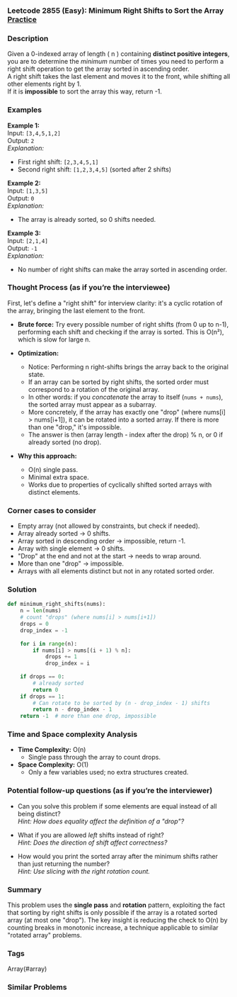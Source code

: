 ### Leetcode 2855 (Easy): Minimum Right Shifts to Sort the Array [Practice](https://leetcode.com/problems/minimum-right-shifts-to-sort-the-array)

### Description  
Given a 0-indexed array of length \( n \) containing **distinct positive integers**, you are to determine the *minimum* number of times you need to perform a right shift operation to get the array sorted in ascending order.  
A right shift takes the last element and moves it to the front, while shifting all other elements right by 1.  
If it is **impossible** to sort the array this way, return -1.

### Examples  

**Example 1:**  
Input: `[3,4,5,1,2]`  
Output: `2`  
*Explanation:*
- First right shift: `[2,3,4,5,1]`
- Second right shift: `[1,2,3,4,5]` (sorted after 2 shifts)

**Example 2:**  
Input: `[1,3,5]`  
Output: `0`  
*Explanation:*
- The array is already sorted, so 0 shifts needed.

**Example 3:**  
Input: `[2,1,4]`  
Output: `-1`  
*Explanation:*
- No number of right shifts can make the array sorted in ascending order.

### Thought Process (as if you’re the interviewee)  

First, let's define a "right shift" for interview clarity: it's a cyclic rotation of the array, bringing the last element to the front.  

- **Brute force:** Try every possible number of right shifts (from 0 up to n-1), performing each shift and checking if the array is sorted. This is O(n²), which is slow for large n.

- **Optimization:**  
  - Notice: Performing n right-shifts brings the array back to the original state.
  - If an array can be sorted by right shifts, the sorted order must correspond to a rotation of the original array.
  - In other words: if you *concatenate* the array to itself (`nums + nums`), the sorted array must appear as a subarray.
  - More concretely, if the array has exactly one "drop" (where nums[i] > nums[i+1]), it can be rotated into a sorted array. If there is more than one "drop," it's impossible.
  - The answer is then (array length - index after the drop) % n, or 0 if already sorted (no drop).

- **Why this approach:**  
  - O(n) single pass.
  - Minimal extra space.
  - Works due to properties of cyclically shifted sorted arrays with distinct elements.

### Corner cases to consider  
- Empty array (not allowed by constraints, but check if needed).
- Array already sorted → 0 shifts.
- Array sorted in descending order → impossible, return -1.
- Array with single element → 0 shifts.
- "Drop" at the end and not at the start → needs to wrap around.
- More than one "drop" → impossible.
- Arrays with all elements distinct but not in any rotated sorted order.

### Solution

```python
def minimum_right_shifts(nums):
    n = len(nums)
    # count "drops" (where nums[i] > nums[i+1])
    drops = 0
    drop_index = -1
    
    for i in range(n):
        if nums[i] > nums[(i + 1) % n]:
            drops += 1
            drop_index = i
    
    if drops == 0:
        # already sorted
        return 0
    if drops == 1:
        # Can rotate to be sorted by (n - drop_index - 1) shifts
        return n - drop_index - 1
    return -1  # more than one drop, impossible
```

### Time and Space complexity Analysis  

- **Time Complexity:** O(n)  
  - Single pass through the array to count drops.
- **Space Complexity:** O(1)  
  - Only a few variables used; no extra structures created.

### Potential follow-up questions (as if you’re the interviewer)  

- Can you solve this problem if some elements are equal instead of all being distinct?  
  *Hint: How does equality affect the definition of a "drop"?*

- What if you are allowed *left* shifts instead of right?  
  *Hint: Does the direction of shift affect correctness?*

- How would you print the sorted array after the minimum shifts rather than just returning the number?  
  *Hint: Use slicing with the right rotation count.*

### Summary
This problem uses the **single pass** and **rotation** pattern, exploiting the fact that sorting by right shifts is only possible if the array is a rotated sorted array (at most one "drop"). The key insight is reducing the check to O(n) by counting breaks in monotonic increase, a technique applicable to similar "rotated array" problems.

### Tags
Array(#array)

### Similar Problems

